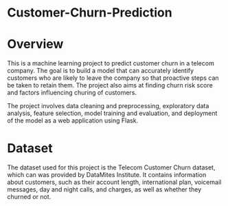 # Customer-Churn-Prediction
# Overview
This is a machine learning project to predict customer churn in a telecom company. The goal is to build a model that can accurately identify customers who are likely to leave the company so that proactive steps can be taken to retain them. 
The project also aims at finding churn risk score and factors influencing churing of customers.

The project involves data cleaning and preprocessing, exploratory data analysis, feature selection, model training and evaluation, and deployment of the model as a web application using Flask.

# Dataset
The dataset used for this project is the Telecom Customer Churn dataset, which can was provided by DataMites Institute. 
It contains information about customers, such as their account length, international plan, voicemail messages, day and night calls, and charges, as well as whether they churned or not.
